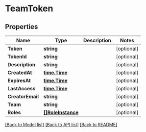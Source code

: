 # TeamToken

## Properties

Name | Type | Description | Notes
------------ | ------------- | ------------- | -------------
**Token** | **string** |  | [optional] 
**TokenId** | **string** |  | [optional] 
**Description** | **string** |  | [optional] 
**CreatedAt** | [**time.Time**](time.Time.md) |  | [optional] 
**ExpiresAt** | [**time.Time**](time.Time.md) |  | [optional] 
**LastAccess** | [**time.Time**](time.Time.md) |  | [optional] 
**CreatorEmail** | **string** |  | [optional] 
**Team** | **string** |  | [optional] 
**Roles** | [**[]RoleInstance**](RoleInstance.md) |  | [optional] 

[[Back to Model list]](../README.md#documentation-for-models) [[Back to API list]](../README.md#documentation-for-api-endpoints) [[Back to README]](../README.md)


